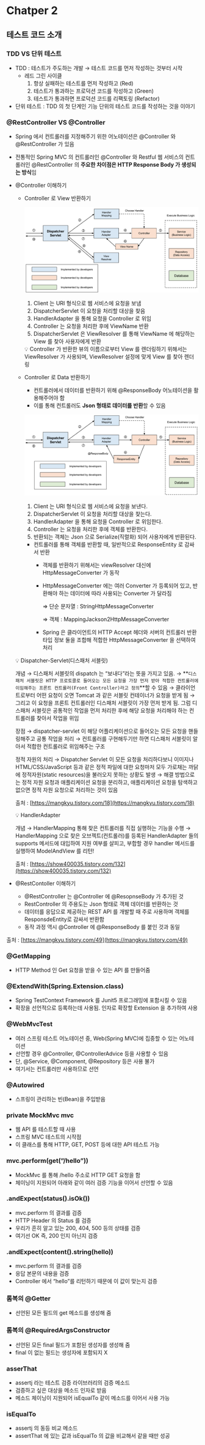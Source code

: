 # Chatper 2

## 테스트 코드 소개

### TDD VS 단위 테스트

- TDD : 테스트가 주도하는 개발 → 테스트 코드를 먼저 작성하는 것부터 시작
    - 레드 그린 사이클
        1. 항상 실패하는 테스트를 먼저 작성하고 (Red)
        2. 테스트가 통과하는 프로덕션 코드를 작성하고 (Green)
        3. 테스트가 통과하면 프로덕션 코드를 리팩토링 (Refactor)
- 단위 테스트 : TDD 의 첫 단계인 기능 단위의 테스트 코드를 작성하는 것을 이야기

### @RestController VS @Controller

- Spring 에서 컨트롤러를 지정해주기 위한 어노테이션은 @Controller 와 @RestController 가 있음
- 전통적인 Spring MVC 의 컨트롤러인 @Controller 와 Restful 웹 서비스의 컨트롤러인 @RestController 의 **주요한 차이점은 HTTP Response Body 가 생성되는 방식**임
- @Controller 이해하기
    - Controller 로 View 반환하기
        
        ![Untitled](Chatper%202/Untitled.png)
        
        1. Client 는 URI 형식으로 웹 서비스에 요청을 보냄
        2. DispatcherServlet 이 요청을 처리할 대상을 찾음
        3. HandlerAdapter 을 통해 요청을 Controller 로 위임
        4. Controller 는 요청을 처리한 후에 ViewName 반환
        5. DispatcherServlet 은 ViewResolver 를 통해 ViewName 에 해당하는 View 를 찾아 사용자에게 반환
        
        <aside>
        💡 Controller 가 반환한 뷰의 이름으로부터 View 를 렌더링하기 위해서는 ViewResolver 가 사용되며, ViewResolver 설정에 맞게 View 를 찾아 렌더링
        
        </aside>
        
    - Controller 로 Data 반환하기
        - 컨트롤러에서 데이터를 반환하기 위해 @ResponseBody 어노테이션을 활용해주어야 함
        - 이를 통해 컨트롤러도 **Json 형태로 데이터를 반환**할 수 있음
        
        ![Untitled](Chatper%202/Untitled%201.png)
        
        1. Client 는 URI 형식으로 웹 서비스에 요청을 보낸다.
        2. DispatcherServlet 이 요청을 처리할 대상을 찾는다.
        3. HandlerAdapter 을 통해 요청을 Controller 로 위임한다.
        4. Controller 는 요청을 처리한 후에 객체를 반환한다.
        5. 반환되는 객체는 Json 으로 Serialize(직렬화) 되어 사용자에게 반환된다.
        - 컨트롤러를 통해 객체를 반환할 때, 일반적으로 ResponseEntity 로 감싸서 반환
            - 객체를 반환하기 위해서는 viewResolver 대신에 HttpMessageConverter 가 동작
            - HttpMessageConverter 에는 여러 Converter 가 등록되어 있고, 반환해야 하는 데이터에 따라 사용되는 Converter 가 달라짐
                
                ⇒ 단순 문자열 : StringHttpMessageConverter
                
                ⇒ 객체 : MappingJackson2HttpMessageConverter
                
            - Spring 은 클라이언트의 HTTP Accept 헤더와 서버의 컨트롤러 반환 타입 정보 둘을 조합해 적합한 HttpMessageConverter 을 선택하여 처리
    
    <aside>
    💡 Dispatcher-Servlet(디스패처 서블릿)
    
    개념
    → 디스패처 서블릿의 dispatch 는 “보내다”라는 뜻을 가지고 있음.
    → **`디스패처 서블릿은 HTTP 프로토콜로 들어오는 모든 요청을 가장 먼저 받아 적합한 컨트롤러에 이임해주는 프론트 컨트롤러(Front Controller)라고 정의`**할 수 있음
    → 클라이언트로부터 어떤 요청이 오면 Tomcat 과 같은 서블릿 컨테이너가 요청을 받게 됨
    → 그리고 이 요청을 프론트 컨트롤러인 디스패처 서블릿이 가장 먼저 받게 됨. 그럼 디스패처 서블릿은 공통적인 작업을 먼저 처리한 후에 해당 요청을 처리해야 하는 컨트롤러를 찾아서 작업을 위임
    
    장점
    → dispatcher-servlet 이 해당 어플리케이션으로 들어오는 모든 요청을 핸들링해주고 공통 작업을 처리
    → 컨트롤러를 구현해두기만 하면 디스패처 서블릿이 알아서 적합한 컨트롤러로 위임해주는 구조
    
    정적 자원의 처리
    → Dispatcher Servlet 이 모든 요청을 처리하다보니 이미지나 HTML/CSS/JavaScript 등과 같은 정적 파일에 대한 요청마저 모두 가로채는 까닭에 정적자원(static resources)을 불러오지 못하는 상황도 발생
    → 해결 방법으로는 정적 자원 요청과 애플리케이션 요청을 분리하고, 애플리케이션 요청을 탐색하고 없으면 정적 자원 요청으로 처리하는 것이 있음
    
    출처 : [https://mangkyu.tistory.com/18](https://mangkyu.tistory.com/18)
    
    </aside>
    
    <aside>
    💡 HandlerAdapter
    
    개념
    → HandlerMapping 통해 찾은 컨트롤러를 직접 실행하는 기능을 수행
    → HandlerMapping 으로 찾은 오브젝트(컨트롤러)를 등록된 HandlerAdapter 들의 supports 메서드에 대입하여 지원 여부를 살피고, 부합할 경우 handler 메서드를 실행하여 ModelAndView 를 리턴!
    
    출처 : [https://show400035.tistory.com/132](https://show400035.tistory.com/132)
    
    </aside>
    

- @RestContoller 이해하기
    - @RestController 는 @Controller 에 @ResopnseBody 가 추가된 것
    - RestController 의 주용도는 Json 형태로 객체 데이터를 반환하는 것
    - 데이터를 응답으로 제공하는 REST API 를 개발할 때 주로 사용하며 객체를 ResponsdeEntity로 감싸서 반환함
    - 동작 과정 역시 @Controller 에 @ResponseBody 를 붙인 것과 동일

출처 : [https://mangkyu.tistory.com/49](https://mangkyu.tistory.com/49)

### @GetMapping

- HTTP Method 인 Get 요청을 받을 수 있는 API 를 만들어줌

### @ExtendWith(Spring.Extension.class)

- Spring TestContext Framework 를 Junit5 프로그래밍에 포함시킬 수 있음
- 확장을 선언적으로 등록하는데 사용됨. 인자로 확장할 Extension 을 추가하여 사용

### @WebMvcTest

- 여러 스프링 테스트 어노테이션 중, Web(Spring MVC)에 집중할 수 있는 어노테이션
- 선언할 경우 @Controller, @ControllerAdvice 등을 사용할 수 있음
- 단, @Service, @Component, @Repository 등은 사용 불가
- 여기서는 컨트롤러만 사용하므로 선언

### @Autowired

- 스프링이 관리하는 빈(Bean)을 주입받음

### private MockMvc mvc

- 웹 API 를 테스트할 때 사용
- 스프링 MVC 테스트의 시작점
- 이 클래스를 통해 HTTP, GET, POST 등에 대한 API 테스트 가능

### mvc.perform(get(”/hello”))

- MockMvc 를 통해 /hello 주소로 HTTP GET 요청을 함
- 체이닝이 지원되어 아래와 같이 여러 검증 기능을 이어서 선언할 수 있음

### .andExpect(status().isOk())

- mvc.perform 의 결과를 검증
- HTTP Header 의 Status 를 검증
- 우리가 흔히 알고 있는 200, 404, 500 등의 상태를 검증
- 여기선 OK 즉, 200 인지 아닌지 검증

### .andExpect(content().string(hello))

- mvc.perform 의 결과를 검증
- 응답 본문의 내용을 검증
- Controller 에서 “hello”를 리턴하기 때문에 이 값이 맞는지 검증

### 롬복의 @Getter

- 선언된 모든 필드의 get 메소드를 생성해 줌

### 롬복의 @RequiredArgsConstructor

- 선언된 모든 final 필드가 포함된 생성자를 생성해 줌
- final 이 없는 필드는 생성자에 포함되지 X

### asserThat

- assertj 라는 테스트 검증 라이브러리의 검증 메소드
- 검증하고 싶은 대상을 메소드 인자로 받음
- 메소드 체이닝이 지원되어 isEqualTo 같이 메소드를 이어서 사용 가능

### isEqualTo

- assertj 의 동등 비교 메소드
- assertThat 에 있는 값과 isEqualTo 의 값을 비교해서 같을 때만 성공